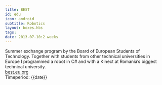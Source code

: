 ```yaml
---
title: BEST
id: edu
icon: android
subtitle: Robotics
layout: boxes.hbs
tags:
date: 2013-07-10:2 weeks
---
```

Summer exchange program by the Board of European Students of Technology. Together with students from other technical universities in Europe I programmed a robot in C# and with a Kinect at Romania’s biggest technical university.
<br>
<a class="right" href="https://best.eu.org">best.eu.org</a>
<br>
Timeperiod: {{date}}
